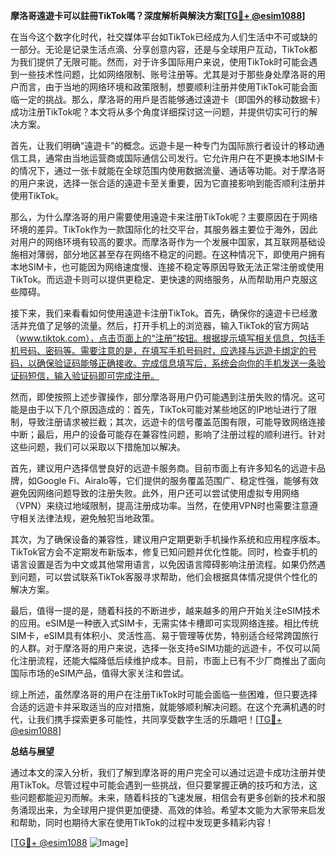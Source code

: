 **摩洛哥遠遊卡可以註冊TikTok嗎？深度解析與解決方案[[TG💪+ @esim1088](https://t.me/s/esim1088)]**

在当今这个数字化时代，社交媒体平台如TikTok已经成为人们生活中不可或缺的一部分。无论是记录生活点滴、分享创意内容，还是与全球用户互动，TikTok都为我们提供了无限可能。然而，对于许多国际用户来说，使用TikTok时可能会遇到一些技术性问题，比如网络限制、账号注册等。尤其是对于那些身处摩洛哥的用户而言，由于当地的网络环境和政策限制，想要顺利注册并使用TikTok可能会面临一定的挑战。那么，摩洛哥的用戶是否能够通过遠遊卡（即国外的移动数据卡）成功注册TikTok呢？本文将从多个角度详细探讨这一问题，并提供切实可行的解决方案。

首先，让我们明确“遠遊卡”的概念。远遊卡是一种专门为国际旅行者设计的移动通信工具，通常由当地运营商或国际通信公司发行。它允许用户在不更换本地SIM卡的情况下，通过一张卡就能在全球范围内使用数据流量、通话等功能。对于摩洛哥的用户来说，选择一张合适的遠遊卡至关重要，因为它直接影响到能否顺利注册并使用TikTok。

那么，为什么摩洛哥的用户需要使用遠遊卡来注册TikTok呢？主要原因在于网络环境的差异。TikTok作为一款国际化的社交平台，其服务器主要位于海外，因此对用户的网络环境有较高的要求。而摩洛哥作为一个发展中国家，其互联网基础设施相对薄弱，部分地区甚至存在网络不稳定的问题。在这种情况下，即使用户拥有本地SIM卡，也可能因为网络速度慢、连接不稳定等原因导致无法正常注册或使用TikTok。而远遊卡则可以提供更稳定、更快速的网络服务，从而帮助用户克服这些障碍。

接下来，我们来看看如何使用遠遊卡注册TikTok。首先，确保你的遠遊卡已经激活并充值了足够的流量。然后，打开手机上的浏览器，输入TikTok的官方网站（www.tiktok.com），点击页面上的“注册”按钮。根据提示填写相关信息，包括手机号码、密码等。需要注意的是，在填写手机号码时，应选择与远遊卡绑定的号码，以确保验证码能够正确接收。完成信息填写后，系统会向你的手机发送一条验证码短信，输入验证码即可完成注册。

然而，即使按照上述步骤操作，部分摩洛哥用户仍可能遇到注册失败的情况。这可能是由于以下几个原因造成的：首先，TikTok可能对某些地区的IP地址进行了限制，导致注册请求被拦截；其次，远遊卡的信号覆盖范围有限，可能导致网络连接中断；最后，用户的设备可能存在兼容性问题，影响了注册过程的顺利进行。针对这些问题，我们可以采取以下措施加以解决。

首先，建议用户选择信誉良好的远遊卡服务商。目前市面上有许多知名的远遊卡品牌，如Google Fi、Airalo等，它们提供的服务覆盖范围广、稳定性强，能够有效避免因网络问题导致的注册失败。此外，用户还可以尝试使用虚拟专用网络（VPN）来绕过地域限制，提高注册成功率。当然，在使用VPN时也需要注意遵守相关法律法规，避免触犯当地政策。

其次，为了确保设备的兼容性，建议用户定期更新手机操作系统和应用程序版本。TikTok官方会不定期发布新版本，修复已知问题并优化性能。同时，检查手机的语言设置是否为中文或其他常用语言，以免因语言障碍影响注册流程。如果仍然遇到问题，可以尝试联系TikTok客服寻求帮助，他们会根据具体情况提供个性化的解决方案。

最后，值得一提的是，随着科技的不断进步，越来越多的用户开始关注eSIM技术的应用。eSIM是一种嵌入式SIM卡，无需实体卡槽即可实现网络连接。相比传统SIM卡，eSIM具有体积小、灵活性高、易于管理等优势，特别适合经常跨国旅行的人群。对于摩洛哥的用户来说，选择一张支持eSIM功能的远遊卡，不仅可以简化注册流程，还能大幅降低后续维护成本。目前，市面上已有不少厂商推出了面向国际市场的eSIM产品，值得大家关注和尝试。

综上所述，虽然摩洛哥的用户在注册TikTok时可能会面临一些困难，但只要选择合适的远遊卡并采取适当的应对措施，就能够顺利解决问题。在这个充满机遇的时代，让我们携手探索更多可能性，共同享受数字生活的乐趣吧！[[TG💪+ @esim1088](https://t.me/s/esim1088)]

**总结与展望**

通过本文的深入分析，我们了解到摩洛哥的用户完全可以通过远遊卡成功注册并使用TikTok。尽管过程中可能会遇到一些挑战，但只要掌握正确的技巧和方法，这些问题都能迎刃而解。未来，随着科技的飞速发展，相信会有更多创新的技术和服务涌现出来，为全球用户提供更加便捷、高效的体验。希望本文能为大家带来启发和帮助，同时也期待大家在使用TikTok的过程中发现更多精彩内容！

[[TG💪+ @esim1088](https://t.me/s/esim1088) ![Image](https://i.postimg.cc/4NQfJmqS/Snipaste-2025-05-13-00-14-12.png)]